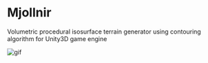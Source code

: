 # Mjollnir
Volumetric procedural isosurface terrain generator using contouring algorithm for Unity3D game engine


![gif](pictures/1.gif)
